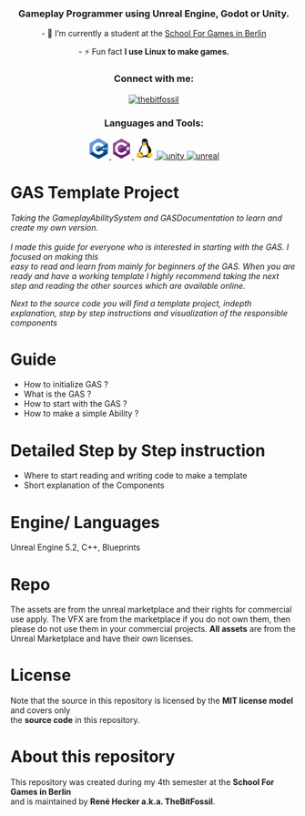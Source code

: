 <h3 align ="center"> Gameplay Programmer using Unreal Engine, Godot or Unity.</h3>
<p align="center">- 🔭 I’m currently a student at the <a href ="https://www.school4games.net/">School For Games in Berlin</a></p>
<p align="center">- ⚡ Fun fact <b>I use Linux to make games.</b></p>

<h3 align="center">Connect with me:</h3>
<p align="center">
<a href="https://linkedin.com/in/thebitfossil" target="blank"><img align="center" src="https://raw.githubusercontent.com/rahuldkjain/github-profile-readme-generator/master/src/images/icons/Social/linked-in-alt.svg" alt="thebitfossil" height="30" width="40" /></a>
</p>

<h3 align="center">Languages and Tools:</h3>
<p align="center"> <a href="https://www.w3schools.com/cpp/" target="_blank" rel="noreferrer"> <img src="https://raw.githubusercontent.com/devicons/devicon/master/icons/cplusplus/cplusplus-original.svg" alt="cplusplus" width="36" height="36"/> </a> <a href="https://www.w3schools.com/cs/" target="_blank" rel="noreferrer"> <img src="https://raw.githubusercontent.com/devicons/devicon/master/icons/csharp/csharp-original.svg" alt="csharp" width="36" height="36"/> </a> <a href="https://www.linux.org/" target="_blank" rel="noreferrer"> <img src="https://raw.githubusercontent.com/devicons/devicon/master/icons/linux/linux-original.svg" alt="linux" width="36" height="36"/> </a> <a href="https://unity.com/" target="_blank" rel="noreferrer"> <img src="https://www.vectorlogo.zone/logos/unity3d/unity3d-icon.svg" alt="unity" width="36" height="40"/> </a> <a href="https://unrealengine.com/" target="_blank" rel="noreferrer"> <img src="https://raw.githubusercontent.com/kenangundogan/fontisto/036b7eca71aab1bef8e6a0518f7329f13ed62f6b/icons/svg/brand/unreal-engine.svg" alt="unreal" width="36" height="36"/> </a> </p>

# GAS Template Project
*Taking the GameplayAbilitySystem and GASDocumentation to learn and create my own version.*\
\
*I made this guide for everyone who is interested in starting with the GAS. I focused on making this  
easy to read and learn from mainly for beginners of the GAS. When you are ready and have a working template 
I highly recommend taking the next step and reading the other sources which are available online.*

*Next to the source code you will find a template project, indepth explanation, step by step instructions 
and visualization of the responsible components*

# Guide
* How to initialize GAS ?
* What is the GAS ?
* How to start with the GAS ?
* How to make a simple Ability ?

# Detailed Step by Step instruction
* Where to start reading and writing code to make a template
* Short explanation of the Components

# Engine/ Languages
Unreal Engine 5.2, C++, Blueprints

# Repo
The assets are from the unreal marketplace and their rights for commercial use apply. The VFX are from the marketplace
if you do not own them, then please do not use them in your commercial projects.
**All assets** are from the Unreal Marketplace and have their own licenses.

# License
Note that the source in this repository is licensed by the **MIT license model** and covers only \
the **source code** in this repository.

# About this repository
This repository was created during my 4th semester at the **School For Games in Berlin** \
and is maintained by **René Hecker a.k.a. TheBitFossil**.
